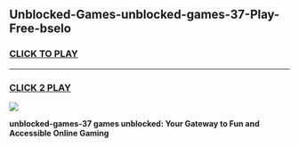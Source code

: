 
## Unblocked-Games-unblocked-games-37-Play-Free-bselo
<h3>
<a href="https://premium76.site?title=unblocked-games-37&ref=15A">CLICK TO PLAY</a></h3>
<hr>

<h3>
<a href="https://premium76.site?title=unblocked-games-37&ref=15A">CLICK 2 PLAY</a>
  
</h3>

<a href="https://premium76.site?title=unblocked-games-37&ref=15A"><img src="https://clearcache.store/games.png"></a>


**unblocked-games-37 games unblocked: Your Gateway to Fun and Accessible Online Gaming**
